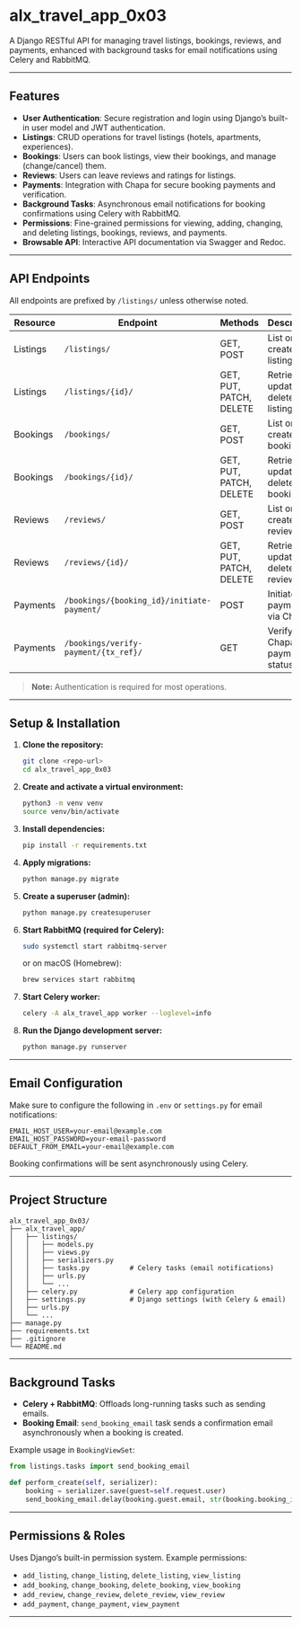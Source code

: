 # alx\_travel\_app\_0x03

A Django RESTful API for managing travel listings, bookings, reviews, and payments, enhanced with background tasks for email notifications using Celery and RabbitMQ.

---

## Features

* **User Authentication**: Secure registration and login using Django’s built-in user model and JWT authentication.
* **Listings**: CRUD operations for travel listings (hotels, apartments, experiences).
* **Bookings**: Users can book listings, view their bookings, and manage (change/cancel) them.
* **Reviews**: Users can leave reviews and ratings for listings.
* **Payments**: Integration with Chapa for secure booking payments and verification.
* **Background Tasks**: Asynchronous email notifications for booking confirmations using Celery with RabbitMQ.
* **Permissions**: Fine-grained permissions for viewing, adding, changing, and deleting listings, bookings, reviews, and payments.
* **Browsable API**: Interactive API documentation via Swagger and Redoc.

---

## API Endpoints

All endpoints are prefixed by `/listings/` unless otherwise noted.

| Resource | Endpoint                                   | Methods                 | Description                           |
| -------- | ------------------------------------------ | ----------------------- | ------------------------------------- |
| Listings | `/listings/`                               | GET, POST               | List or create listings               |
| Listings | `/listings/{id}/`                          | GET, PUT, PATCH, DELETE | Retrieve, update, or delete a listing |
| Bookings | `/bookings/`                               | GET, POST               | List or create bookings               |
| Bookings | `/bookings/{id}/`                          | GET, PUT, PATCH, DELETE | Retrieve, update, or delete a booking |
| Reviews  | `/reviews/`                                | GET, POST               | List or create reviews                |
| Reviews  | `/reviews/{id}/`                           | GET, PUT, PATCH, DELETE | Retrieve, update, or delete a review  |
| Payments | `/bookings/{booking_id}/initiate-payment/` | POST                    | Initiate payment via Chapa            |
| Payments | `/bookings/verify-payment/{tx_ref}/`       | GET                     | Verify Chapa payment status           |

> **Note:** Authentication is required for most operations.

---

## Setup & Installation

1. **Clone the repository:**

   ```bash
   git clone <repo-url>
   cd alx_travel_app_0x03
   ```

2. **Create and activate a virtual environment:**

   ```bash
   python3 -m venv venv
   source venv/bin/activate
   ```

3. **Install dependencies:**

   ```bash
   pip install -r requirements.txt
   ```

4. **Apply migrations:**

   ```bash
   python manage.py migrate
   ```

5. **Create a superuser (admin):**

   ```bash
   python manage.py createsuperuser
   ```

6. **Start RabbitMQ (required for Celery):**

   ```bash
   sudo systemctl start rabbitmq-server
   ```

   or on macOS (Homebrew):

   ```bash
   brew services start rabbitmq
   ```

7. **Start Celery worker:**

   ```bash
   celery -A alx_travel_app worker --loglevel=info
   ```

8. **Run the Django development server:**

   ```bash
   python manage.py runserver
   ```

---

## Email Configuration

Make sure to configure the following in `.env` or `settings.py` for email notifications:

```env
EMAIL_HOST_USER=your-email@example.com
EMAIL_HOST_PASSWORD=your-email-password
DEFAULT_FROM_EMAIL=your-email@example.com
```

Booking confirmations will be sent asynchronously using Celery.

---

## Project Structure

```
alx_travel_app_0x03/
├── alx_travel_app/
│   ├── listings/
│   │   ├── models.py
│   │   ├── views.py
│   │   ├── serializers.py
│   │   ├── tasks.py          # Celery tasks (email notifications)
│   │   ├── urls.py
│   │   └── ...
│   ├── celery.py             # Celery app configuration
│   ├── settings.py           # Django settings (with Celery & email)
│   ├── urls.py
│   └── ...
├── manage.py
├── requirements.txt
├── .gitignore
└── README.md
```

---

## Background Tasks

* **Celery + RabbitMQ**: Offloads long-running tasks such as sending emails.
* **Booking Email**: `send_booking_email` task sends a confirmation email asynchronously when a booking is created.

Example usage in `BookingViewSet`:

```python
from listings.tasks import send_booking_email

def perform_create(self, serializer):
    booking = serializer.save(guest=self.request.user)
    send_booking_email.delay(booking.guest.email, str(booking.booking_id))
```

---

## Permissions & Roles

Uses Django’s built-in permission system. Example permissions:

* `add_listing`, `change_listing`, `delete_listing`, `view_listing`
* `add_booking`, `change_booking`, `delete_booking`, `view_booking`
* `add_review`, `change_review`, `delete_review`, `view_review`
* `add_payment`, `change_payment`, `view_payment`

---
